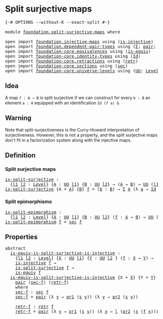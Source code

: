 # Split surjective maps

<pre class="Agda"><a id="34" class="Symbol">{-#</a> <a id="38" class="Keyword">OPTIONS</a> <a id="46" class="Pragma">--without-K</a> <a id="58" class="Pragma">--exact-split</a> <a id="72" class="Symbol">#-}</a>

<a id="77" class="Keyword">module</a> <a id="84" href="foundation.split-surjective-maps.html" class="Module">foundation.split-surjective-maps</a> <a id="117" class="Keyword">where</a>

<a id="124" class="Keyword">open</a> <a id="129" class="Keyword">import</a> <a id="136" href="foundation.injective-maps.html" class="Module">foundation.injective-maps</a> <a id="162" class="Keyword">using</a> <a id="168" class="Symbol">(</a><a id="169" href="foundation.injective-maps.html#1295" class="Function">is-injective</a><a id="181" class="Symbol">)</a>
<a id="183" class="Keyword">open</a> <a id="188" class="Keyword">import</a> <a id="195" href="foundation.dependent-pair-types.html" class="Module">foundation.dependent-pair-types</a> <a id="227" class="Keyword">using</a> <a id="233" class="Symbol">(</a><a id="234" href="foundation-core.dependent-pair-types.html#502" class="Record">Σ</a><a id="235" class="Symbol">;</a> <a id="237" href="foundation-core.dependent-pair-types.html#575" class="InductiveConstructor">pair</a><a id="241" class="Symbol">;</a> <a id="243" href="foundation-core.dependent-pair-types.html#592" class="Field">pr1</a><a id="246" class="Symbol">;</a> <a id="248" href="foundation-core.dependent-pair-types.html#604" class="Field">pr2</a><a id="251" class="Symbol">)</a>
<a id="253" class="Keyword">open</a> <a id="258" class="Keyword">import</a> <a id="265" href="foundation-core.equivalences.html" class="Module">foundation-core.equivalences</a> <a id="294" class="Keyword">using</a> <a id="300" class="Symbol">(</a><a id="301" href="foundation-core.equivalences.html#1542" class="Function">is-equiv</a><a id="309" class="Symbol">)</a>
<a id="311" class="Keyword">open</a> <a id="316" class="Keyword">import</a> <a id="323" href="foundation-core.identity-types.html" class="Module">foundation-core.identity-types</a> <a id="354" class="Keyword">using</a> <a id="360" class="Symbol">(</a><a id="361" href="foundation-core.identity-types.html#1754" class="Datatype">Id</a><a id="363" class="Symbol">)</a>
<a id="365" class="Keyword">open</a> <a id="370" class="Keyword">import</a> <a id="377" href="foundation-core.retractions.html" class="Module">foundation-core.retractions</a> <a id="405" class="Keyword">using</a> <a id="411" class="Symbol">(</a><a id="412" href="foundation-core.retractions.html#593" class="Function">retr</a><a id="416" class="Symbol">)</a>
<a id="418" class="Keyword">open</a> <a id="423" class="Keyword">import</a> <a id="430" href="foundation-core.sections.html" class="Module">foundation-core.sections</a> <a id="455" class="Keyword">using</a> <a id="461" class="Symbol">(</a><a id="462" href="foundation-core.sections.html#521" class="Function">sec</a><a id="465" class="Symbol">)</a>
<a id="467" class="Keyword">open</a> <a id="472" class="Keyword">import</a> <a id="479" href="foundation-core.universe-levels.html" class="Module">foundation-core.universe-levels</a> <a id="511" class="Keyword">using</a> <a id="517" class="Symbol">(</a><a id="518" href="foundation-core.universe-levels.html#222" class="Primitive">UU</a><a id="520" class="Symbol">;</a> <a id="522" href="Agda.Primitive.html#597" class="Postulate">Level</a><a id="527" class="Symbol">;</a> <a id="529" href="Agda.Primitive.html#810" class="Primitive Operator">_⊔_</a><a id="532" class="Symbol">)</a>
</pre>
## Idea

A map `f : A → B` is split surjective if we can construct for every `b : B` an element `a : A` equipped with an identification `Id (f a) b`.

## Warning

Note that split-surjectiveness is the Curry-Howard interpretation of surjectiveness. However, this is not a property, and the split surjective maps don't fit in a factorization system along with the injective maps. 

## Definition

### Split surjective maps

<pre class="Agda"><a id="is-split-surjective"></a><a id="969" href="foundation.split-surjective-maps.html#969" class="Function">is-split-surjective</a> <a id="989" class="Symbol">:</a>
  <a id="993" class="Symbol">{</a><a id="994" href="foundation.split-surjective-maps.html#994" class="Bound">l1</a> <a id="997" href="foundation.split-surjective-maps.html#997" class="Bound">l2</a> <a id="1000" class="Symbol">:</a> <a id="1002" href="Agda.Primitive.html#597" class="Postulate">Level</a><a id="1007" class="Symbol">}</a> <a id="1009" class="Symbol">{</a><a id="1010" href="foundation.split-surjective-maps.html#1010" class="Bound">A</a> <a id="1012" class="Symbol">:</a> <a id="1014" href="foundation-core.universe-levels.html#222" class="Primitive">UU</a> <a id="1017" href="foundation.split-surjective-maps.html#994" class="Bound">l1</a><a id="1019" class="Symbol">}</a> <a id="1021" class="Symbol">{</a><a id="1022" href="foundation.split-surjective-maps.html#1022" class="Bound">B</a> <a id="1024" class="Symbol">:</a> <a id="1026" href="foundation-core.universe-levels.html#222" class="Primitive">UU</a> <a id="1029" href="foundation.split-surjective-maps.html#997" class="Bound">l2</a><a id="1031" class="Symbol">}</a> <a id="1033" class="Symbol">→</a> <a id="1035" class="Symbol">(</a><a id="1036" href="foundation.split-surjective-maps.html#1010" class="Bound">A</a> <a id="1038" class="Symbol">→</a> <a id="1040" href="foundation.split-surjective-maps.html#1022" class="Bound">B</a><a id="1041" class="Symbol">)</a> <a id="1043" class="Symbol">→</a> <a id="1045" href="foundation-core.universe-levels.html#222" class="Primitive">UU</a> <a id="1048" class="Symbol">(</a><a id="1049" href="foundation.split-surjective-maps.html#994" class="Bound">l1</a> <a id="1052" href="Agda.Primitive.html#810" class="Primitive Operator">⊔</a> <a id="1054" href="foundation.split-surjective-maps.html#997" class="Bound">l2</a><a id="1056" class="Symbol">)</a>
<a id="1058" href="foundation.split-surjective-maps.html#969" class="Function">is-split-surjective</a> <a id="1078" class="Symbol">{</a><a id="1079" class="Argument">A</a> <a id="1081" class="Symbol">=</a> <a id="1083" href="foundation.split-surjective-maps.html#1083" class="Bound">A</a><a id="1084" class="Symbol">}</a> <a id="1086" class="Symbol">{</a><a id="1087" href="foundation.split-surjective-maps.html#1087" class="Bound">B</a><a id="1088" class="Symbol">}</a> <a id="1090" href="foundation.split-surjective-maps.html#1090" class="Bound">f</a> <a id="1092" class="Symbol">=</a> <a id="1094" class="Symbol">(</a><a id="1095" href="foundation.split-surjective-maps.html#1095" class="Bound">b</a> <a id="1097" class="Symbol">:</a> <a id="1099" href="foundation.split-surjective-maps.html#1087" class="Bound">B</a><a id="1100" class="Symbol">)</a> <a id="1102" class="Symbol">→</a> <a id="1104" href="foundation-core.dependent-pair-types.html#502" class="Record">Σ</a> <a id="1106" href="foundation.split-surjective-maps.html#1083" class="Bound">A</a> <a id="1108" class="Symbol">(λ</a> <a id="1111" href="foundation.split-surjective-maps.html#1111" class="Bound">a</a> <a id="1113" class="Symbol">→</a> <a id="1115" href="foundation-core.identity-types.html#1754" class="Datatype">Id</a> <a id="1118" class="Symbol">(</a><a id="1119" href="foundation.split-surjective-maps.html#1090" class="Bound">f</a> <a id="1121" href="foundation.split-surjective-maps.html#1111" class="Bound">a</a><a id="1122" class="Symbol">)</a> <a id="1124" href="foundation.split-surjective-maps.html#1095" class="Bound">b</a><a id="1125" class="Symbol">)</a>
</pre>
### Split epimorphisms

<pre class="Agda"><a id="is-split-epimorphism"></a><a id="1164" href="foundation.split-surjective-maps.html#1164" class="Function">is-split-epimorphism</a> <a id="1185" class="Symbol">:</a>
  <a id="1189" class="Symbol">{</a><a id="1190" href="foundation.split-surjective-maps.html#1190" class="Bound">l1</a> <a id="1193" href="foundation.split-surjective-maps.html#1193" class="Bound">l2</a> <a id="1196" class="Symbol">:</a> <a id="1198" href="Agda.Primitive.html#597" class="Postulate">Level</a><a id="1203" class="Symbol">}</a> <a id="1205" class="Symbol">{</a><a id="1206" href="foundation.split-surjective-maps.html#1206" class="Bound">A</a> <a id="1208" class="Symbol">:</a> <a id="1210" href="foundation-core.universe-levels.html#222" class="Primitive">UU</a> <a id="1213" href="foundation.split-surjective-maps.html#1190" class="Bound">l1</a><a id="1215" class="Symbol">}</a> <a id="1217" class="Symbol">{</a><a id="1218" href="foundation.split-surjective-maps.html#1218" class="Bound">B</a> <a id="1220" class="Symbol">:</a> <a id="1222" href="foundation-core.universe-levels.html#222" class="Primitive">UU</a> <a id="1225" href="foundation.split-surjective-maps.html#1193" class="Bound">l2</a><a id="1227" class="Symbol">}</a> <a id="1229" class="Symbol">(</a><a id="1230" href="foundation.split-surjective-maps.html#1230" class="Bound">f</a> <a id="1232" class="Symbol">:</a> <a id="1234" href="foundation.split-surjective-maps.html#1206" class="Bound">A</a> <a id="1236" class="Symbol">→</a> <a id="1238" href="foundation.split-surjective-maps.html#1218" class="Bound">B</a><a id="1239" class="Symbol">)</a> <a id="1241" class="Symbol">→</a> <a id="1243" href="foundation-core.universe-levels.html#222" class="Primitive">UU</a> <a id="1246" class="Symbol">(</a><a id="1247" href="foundation.split-surjective-maps.html#1190" class="Bound">l1</a> <a id="1250" href="Agda.Primitive.html#810" class="Primitive Operator">⊔</a> <a id="1252" href="foundation.split-surjective-maps.html#1193" class="Bound">l2</a><a id="1254" class="Symbol">)</a>
<a id="1256" href="foundation.split-surjective-maps.html#1164" class="Function">is-split-epimorphism</a> <a id="1277" href="foundation.split-surjective-maps.html#1277" class="Bound">f</a> <a id="1279" class="Symbol">=</a> <a id="1281" href="foundation-core.sections.html#521" class="Function">sec</a> <a id="1285" href="foundation.split-surjective-maps.html#1277" class="Bound">f</a>
</pre>
## Properties

<pre class="Agda"><a id="1315" class="Keyword">abstract</a>
  <a id="is-equiv-is-split-surjective-is-injective"></a><a id="1326" href="foundation.split-surjective-maps.html#1326" class="Function">is-equiv-is-split-surjective-is-injective</a> <a id="1368" class="Symbol">:</a>
    <a id="1374" class="Symbol">{</a><a id="1375" href="foundation.split-surjective-maps.html#1375" class="Bound">l1</a> <a id="1378" href="foundation.split-surjective-maps.html#1378" class="Bound">l2</a> <a id="1381" class="Symbol">:</a> <a id="1383" href="Agda.Primitive.html#597" class="Postulate">Level</a><a id="1388" class="Symbol">}</a> <a id="1390" class="Symbol">{</a><a id="1391" href="foundation.split-surjective-maps.html#1391" class="Bound">X</a> <a id="1393" class="Symbol">:</a> <a id="1395" href="foundation-core.universe-levels.html#222" class="Primitive">UU</a> <a id="1398" href="foundation.split-surjective-maps.html#1375" class="Bound">l1</a><a id="1400" class="Symbol">}</a> <a id="1402" class="Symbol">{</a><a id="1403" href="foundation.split-surjective-maps.html#1403" class="Bound">Y</a> <a id="1405" class="Symbol">:</a> <a id="1407" href="foundation-core.universe-levels.html#222" class="Primitive">UU</a> <a id="1410" href="foundation.split-surjective-maps.html#1378" class="Bound">l2</a> <a id="1413" class="Symbol">}</a> <a id="1415" class="Symbol">(</a><a id="1416" href="foundation.split-surjective-maps.html#1416" class="Bound">f</a> <a id="1418" class="Symbol">:</a> <a id="1420" href="foundation.split-surjective-maps.html#1391" class="Bound">X</a> <a id="1422" class="Symbol">→</a> <a id="1424" href="foundation.split-surjective-maps.html#1403" class="Bound">Y</a><a id="1425" class="Symbol">)</a> <a id="1427" class="Symbol">→</a>
    <a id="1433" href="foundation.injective-maps.html#1295" class="Function">is-injective</a> <a id="1446" href="foundation.split-surjective-maps.html#1416" class="Bound">f</a> <a id="1448" class="Symbol">→</a>
    <a id="1454" href="foundation.split-surjective-maps.html#969" class="Function">is-split-surjective</a> <a id="1474" href="foundation.split-surjective-maps.html#1416" class="Bound">f</a> <a id="1476" class="Symbol">→</a>
    <a id="1482" href="foundation-core.equivalences.html#1542" class="Function">is-equiv</a> <a id="1491" href="foundation.split-surjective-maps.html#1416" class="Bound">f</a>
  <a id="1495" href="foundation.split-surjective-maps.html#1326" class="Function">is-equiv-is-split-surjective-is-injective</a> <a id="1537" class="Symbol">{</a><a id="1538" class="Argument">X</a> <a id="1540" class="Symbol">=</a> <a id="1542" href="foundation.split-surjective-maps.html#1542" class="Bound">X</a><a id="1543" class="Symbol">}</a> <a id="1545" class="Symbol">{</a><a id="1546" class="Argument">Y</a> <a id="1548" class="Symbol">=</a> <a id="1550" href="foundation.split-surjective-maps.html#1550" class="Bound">Y</a><a id="1551" class="Symbol">}</a> <a id="1553" href="foundation.split-surjective-maps.html#1553" class="Bound">f</a> <a id="1555" href="foundation.split-surjective-maps.html#1555" class="Bound">l</a> <a id="1557" href="foundation.split-surjective-maps.html#1557" class="Bound">s</a> <a id="1559" class="Symbol">=</a>
    <a id="1565" href="foundation-core.dependent-pair-types.html#575" class="InductiveConstructor">pair</a> <a id="1570" class="Symbol">(</a><a id="1571" href="foundation.split-surjective-maps.html#1602" class="Function">sec-f</a><a id="1576" class="Symbol">)</a> <a id="1578" class="Symbol">(</a><a id="1579" href="foundation.split-surjective-maps.html#1674" class="Function">retr-f</a><a id="1585" class="Symbol">)</a> 
    <a id="1592" class="Keyword">where</a>
    <a id="1602" href="foundation.split-surjective-maps.html#1602" class="Function">sec-f</a> <a id="1608" class="Symbol">:</a> <a id="1610" href="foundation-core.sections.html#521" class="Function">sec</a> <a id="1614" href="foundation.split-surjective-maps.html#1553" class="Bound">f</a>
    <a id="1620" href="foundation.split-surjective-maps.html#1602" class="Function">sec-f</a> <a id="1626" class="Symbol">=</a> <a id="1628" href="foundation-core.dependent-pair-types.html#575" class="InductiveConstructor">pair</a> <a id="1633" class="Symbol">(λ</a> <a id="1636" href="foundation.split-surjective-maps.html#1636" class="Bound">y</a> <a id="1638" class="Symbol">→</a> <a id="1640" href="foundation-core.dependent-pair-types.html#592" class="Field">pr1</a> <a id="1644" class="Symbol">(</a><a id="1645" href="foundation.split-surjective-maps.html#1557" class="Bound">s</a> <a id="1647" href="foundation.split-surjective-maps.html#1636" class="Bound">y</a><a id="1648" class="Symbol">))</a> <a id="1651" class="Symbol">(λ</a> <a id="1654" href="foundation.split-surjective-maps.html#1654" class="Bound">y</a> <a id="1656" class="Symbol">→</a> <a id="1658" href="foundation-core.dependent-pair-types.html#604" class="Field">pr2</a> <a id="1662" class="Symbol">(</a><a id="1663" href="foundation.split-surjective-maps.html#1557" class="Bound">s</a> <a id="1665" href="foundation.split-surjective-maps.html#1654" class="Bound">y</a><a id="1666" class="Symbol">))</a>

    <a id="1674" href="foundation.split-surjective-maps.html#1674" class="Function">retr-f</a> <a id="1681" class="Symbol">:</a> <a id="1683" href="foundation-core.retractions.html#593" class="Function">retr</a> <a id="1688" href="foundation.split-surjective-maps.html#1553" class="Bound">f</a>
    <a id="1694" href="foundation.split-surjective-maps.html#1674" class="Function">retr-f</a> <a id="1701" class="Symbol">=</a> <a id="1703" href="foundation-core.dependent-pair-types.html#575" class="InductiveConstructor">pair</a> <a id="1708" class="Symbol">(λ</a> <a id="1711" href="foundation.split-surjective-maps.html#1711" class="Bound">y</a> <a id="1713" class="Symbol">→</a> <a id="1715" href="foundation-core.dependent-pair-types.html#592" class="Field">pr1</a> <a id="1719" class="Symbol">(</a><a id="1720" href="foundation.split-surjective-maps.html#1557" class="Bound">s</a> <a id="1722" href="foundation.split-surjective-maps.html#1711" class="Bound">y</a><a id="1723" class="Symbol">))</a> <a id="1726" class="Symbol">(λ</a> <a id="1729" href="foundation.split-surjective-maps.html#1729" class="Bound">x</a> <a id="1731" class="Symbol">→</a> <a id="1733" href="foundation.split-surjective-maps.html#1555" class="Bound">l</a> <a id="1735" class="Symbol">(</a><a id="1736" href="foundation-core.dependent-pair-types.html#604" class="Field">pr2</a> <a id="1740" class="Symbol">(</a><a id="1741" href="foundation.split-surjective-maps.html#1557" class="Bound">s</a> <a id="1743" class="Symbol">(</a><a id="1744" href="foundation.split-surjective-maps.html#1553" class="Bound">f</a> <a id="1746" href="foundation.split-surjective-maps.html#1729" class="Bound">x</a><a id="1747" class="Symbol">))))</a>
</pre>